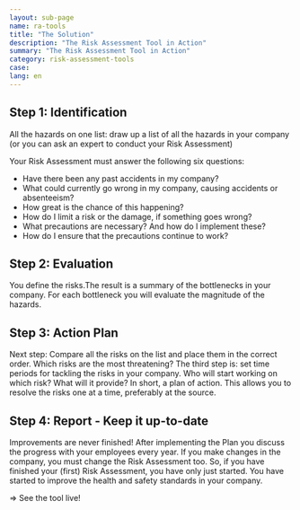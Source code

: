 ```yaml
---
layout: sub-page
name: ra-tools
title: "The Solution"
description: "The Risk Assessment Tool in Action"
summary: "The Risk Assessment Tool in Action"
category: risk-assessment-tools
case: 
lang: en
---
```


## Step 1: Identification

All the hazards on one list: draw up a list of all the hazards in your company (or you can ask an expert to conduct your Risk Assessment)

Your Risk Assessment must answer the following six questions:

- Have there been any past accidents in my company?
- What could currently go wrong in my company, causing accidents or absenteeism?
- How great is the chance of this happening?
- How do I limit a risk or the damage, if something goes wrong?
- What precautions are necessary? And how do I implement these?
- How do I ensure that the precautions continue to work?


## Step 2: Evaluation

You define the risks.The result is a summary of the bottlenecks in your company. For each bottleneck you will evaluate the magnitude of the hazards.

## Step 3: Action Plan

Next step: Compare all the risks on the list and place them in the correct order. Which risks are the most threatening? The third step is: set time periods for tackling the risks in your company. Who will start working on which risk? What will it provide? In short, a plan of action. This allows you to resolve the risks one at a time, preferably at the source.

## Step 4: Report - Keep it up-to-date

Improvements are never finished! After implementing the Plan you discuss the progress with your employees every year. If you make changes in the company, you must change the Risk Assessment too. So, if you have finished your (first) Risk Assessment, you have only just started. You have started to improve the health and safety standards in your company.


=> See the tool live!
